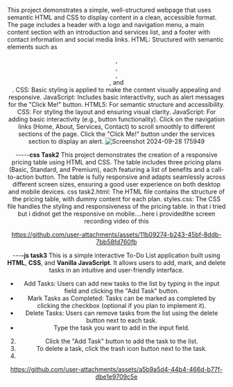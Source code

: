 This project demonstrates a simple, well-structured webpage that uses semantic HTML and CSS to display content in a clean, accessible format. The page includes a header with a logo and navigation menu, a main content section with an introduction and services list, and a footer with contact information and social media links.
HTML: Structured with semantic elements such as <header>, <nav>, <article>, <section>, and <footer>.
CSS: Basic styling is applied to make the content visually appealing and responsive.
JavaScript: Includes basic interactivity, such as alert messages for the "Click Me!" button.
HTML5: For semantic structure and accessibility.
CSS: For styling the layout and ensuring visual clarity.
JavaScript: For adding basic interactivity (e.g., button functionality).
Click on the navigation links (Home, About, Services, Contact) to scroll smoothly to different sections of the page.
Click the "Click Me!" button under the services section to display an alert.
![Screenshot 2024-09-28 175949](https://github.com/user-attachments/assets/514bfc92-889a-456f-83a1-f8a41addb05a)

-----**css Task2**
This project demonstrates the creation of a responsive pricing table using HTML and CSS. The table includes three pricing plans (Basic, Standard, and Premium), each featuring a list of benefits and a call-to-action button. The table is fully responsive and adapts seamlessly across different screen sizes, ensuring a good user experience on both desktop and mobile devices. 
css task2.html: The HTML file contains the structure of the pricing table, with dummy content for each plan.
styles.css: The CSS file handles the styling and responsiveness of the pricing table.
in that i tried but i didnot get the responsive on mobile....here i providedthe screen recording video of this


https://github.com/user-attachments/assets/11b09274-b243-45bf-8ddb-7bb58fd760fb

---**-js task3**
This is a simple interactive To-Do List application built using **HTML**, **CSS**, and **Vanilla JavaScript**. It allows users to add, mark, and delete tasks in an intuitive and user-friendly interface.


- Add Tasks: Users can add new tasks to the list by typing in the input field and clicking the "Add Task" button.
- Mark Tasks as Completed: Tasks can be marked as completed by clicking the checkbox (optional if you plan to implement it).
- Delete Tasks: Users can remove tasks from the list using the delete button next to each task.
-  Type the task you want to add in the input field.
2. Click the "Add Task" button to add the task to the list.
3. To delete a task, click the trash icon button next to the task.
4. 

https://github.com/user-attachments/assets/a5b9a5d4-44b4-466d-b77f-dbe1e9709c5e





